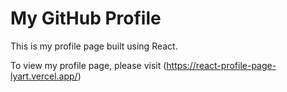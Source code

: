 # My GitHub Profile

This is my profile page built using React.

To view my profile page, please visit (https://react-profile-page-lyart.vercel.app/)
